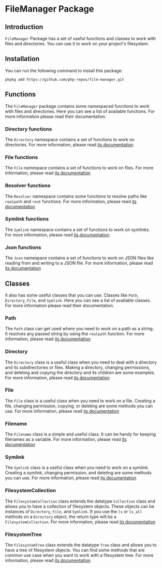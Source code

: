 # FileManager Package

## Introduction

`FileManager` Package has a set of useful functions and classes to work with files and directories.
You can use it to work on your project's filesystem.

## Installation

You can run the following command to install this package:

```shell
phpkg add https://github.com/php-repos/file-manager.git
```

## Functions

The `FileManager` package contains some namespaced functions to work with files and directories.
Here you can see a list of available functions.
For more information please read their documentation.

### Directory functions

The `Directory` namespace contains a set of functions to work on directories.
For more information, please read [its documentation](https://phpkg.com/packages/file-manager/documentations/directory-functions)

### File functions

The `File` namespace contains a set of functions to work on files.
For more information, please read [its documentation](https://phpkg.com/packages/file-manager/documentations/files-functions)

### Resolver functions

The `Resolver` namespace contains some functions to resolve paths like `realpath` and `root` functions.
For more information, please read [its documentation](https://phpkg.com/packages/file-manager/documentations/resolver-functions)

### Symlink functions

The `Symlink` namespace contains a set of functions to work on symlinks.
For more information, please read [its documentation](https://phpkg.com/packages/file-manager/documentations/symlink-functions)

### Json functions

The `Json` namespace contains a set of functions to work on JSON files like reading from and writing to a JSON file.
For more information, please read [its documentation](https://phpkg.com/packages/file-manager/documentations/json-functions)

## Classes

It also has some useful classes that you can use. Classes like `Path`, `Directory`, `File`, and `Symlink`.
Here you can see a list of available classes.
For more information please read their documentation.

### Path

The `Path` class can get used where you need to work on a path as a string.
It resolves any passed string by using the `realpath` function.
For more information, please read [its documentation](https://phpkg.com/packages/file-manager/documentations/path-class)

### Directory

The `Directory` class is a useful class when you need to deal with a directory and its subdirectories or files.
Making a directory, changing permissions, and deleting and copying the directory and its children are some examples.
For more information, please read [its documentation](https://phpkg.com/packages/file-manager/documentations/directory-class)

### File

The `File` class is a useful class when you need to work on a file.
Creating a file, changing permission, copying, or deleting are some methods you can use.
For more information, please read [its documentation](https://phpkg.com/packages/file-manager/documentations/file-class)

### Filename

The `Filename` class is a simple and useful class. It can be handy for keeping filenames as a variable.
For more information, please read [its documentation](https://phpkg.com/packages/file-manager/documentations/filename-class)

### Symlink

The `Symlink` class is a useful class when you need to work on a symlink.
Creating a symlink, changing permission, and deleting are some methods you can use.
For more information, please read [its documentation](https://phpkg.com/packages/file-manager/documentations/symlink-class)

### FilesystemCollection

The `FilesystemCollection` class extends the datatype `Collection` class and allows you to have a collection of filesystem objects.
These objects can be instances of `Directory`, `File`, and `Symlink`.
If you use the `ls` or `ls_all` methods on a `Directory` object, the return type will be a `FilesystemCollection`.
For more information, please read [its documentation](https://phpkg.com/packages/file-manager/documentations/filesystem-collection-class)

### FilesystemTree

The `FilesystemTree` class extends the datatype `Tree` class and allows you to have a tree of filesystem objects.
You can find some methods that are common use case when you want to work with a filesystem tree.
For more information, please read [its documentation](https://phpkg.com/packages/file-manager/documentations/filesystem-tree-class)
